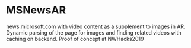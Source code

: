 # MSNewsAR
news.microsoft.com with video content as a supplement to images in AR. Dynamic parsing of the page for images and finding related videos with caching on backend. Proof of concept at NWHacks2019
